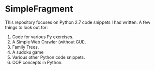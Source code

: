 # SimpleFragment
This repository focuses on Python 2.7 code snippets I had written. A few things to look out for:
1) Code for various Py exercises.
2) A Simple Web Crawler (without GUI).
3) Family Trees.
4) A sudoku game 
5) Various other Python code snippets.
7) OOP concepts in Python.

